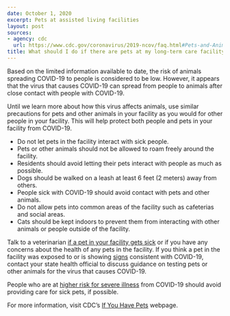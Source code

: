 ```yaml
---
date: October 1, 2020
excerpt: Pets at assisted living facilities
layout: post
sources:
- agency: cdc
  url: https://www.cdc.gov/coronavirus/2019-ncov/faq.html#Pets-and-Animals
title: What should I do if there are pets at my long-term care facility or assisted living facility?
---
```


Based on the limited information available to date, the risk of animals spreading COVID-19 to people is considered to be low. However, it appears that the virus that causes COVID-19 can spread from people to animals after close contact with people with COVID-19.

Until we learn more about how this virus affects animals, use similar precautions for pets and other animals in your facility as you would for other people in your facility. This will help protect both people and pets in your facility from COVID-19.

- Do not let pets in the facility interact with sick people.
- Pets or other animals should not be allowed to roam freely around the facility.
- Residents should avoid letting their pets interact with people as much as possible.
- Dogs should be walked on a leash at least 6 feet (2 meters) away from others.
- People sick with COVID-19 should avoid contact with pets and other animals.
- Do not allow pets into common areas of the facility such as cafeterias and social areas.
- Cats should be kept indoors to prevent them from interacting with other animals or people outside of the facility.

Talk to a veterinarian [if a pet in your facility gets sick](https://www.cdc.gov/coronavirus/2019-ncov/daily-life-coping/positive-pet.html) or if you have any concerns about the health of any pets in the facility. If you think a pet in the facility was exposed to or is showing [signs](https://www.cdc.gov/coronavirus/2019-ncov/daily-life-coping/positive-pet.html) consistent with COVID-19, contact your state health official to discuss guidance on testing pets or other animals for the virus that causes COVID-19.

People who are at [higher risk for severe illness](https://www.cdc.gov/coronavirus/2019-ncov/need-extra-precautions/index.html) from COVID-19 should avoid providing care for sick pets, if possible.

For more information, visit CDC’s [If You Have Pets](https://www.cdc.gov/coronavirus/2019-ncov/daily-life-coping/pets.html) webpage.